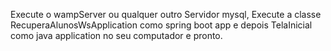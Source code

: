 Execute o wampServer ou qualquer outro Servidor mysql,
Execute a classe RecuperaAlunosWsApplication como spring boot app e depois TelaInicial como java application no seu computador e pronto.
